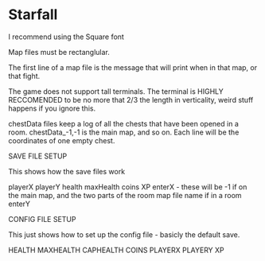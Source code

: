 # Starfall

I recommend using the Square font

Map files must be rectanglular.

The first line of a map file is the message that will print when in that map, or that fight.

The game does not support tall terminals. The terminal is HIGHLY RECCOMENDED to be no more that 2/3 the length in verticality, weird stuff happens if you ignore this.

chestData files keep a log of all the chests that have been opened in a room. chestData_-1,-1 is the main map, and so on. Each line will be the coordinates of one empty chest.


SAVE FILE SETUP

This shows how the save files work

playerX
playerY
health
maxHealth
coins
XP
enterX - these will be -1 if on the main map, and the two parts of the room map file name if in a room
enterY


CONFIG FILE SETUP

This just shows how to set up the config file - basicly the default save.

HEALTH
MAXHEALTH
CAPHEALTH
COINS
PLAYERX
PLAYERY
XP
